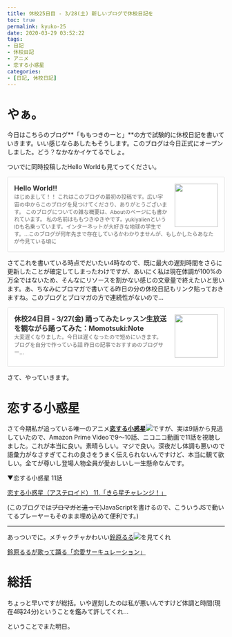 ```yaml
---
title: 休校25日目 - 3/28(土) 新しいブログで休校日記を
toc: true
permalink: kyuko-25
date: 2020-03-29 03:52:22
tags:
- 日記
- 休校日記
- アニメ
- 恋する小惑星
categories:
- [日記, 休校日記]
---
```


# やぁ。

今日はこちらのブログ**「ももつきのーと」**の方で試験的に休校日記を書いていきます。いい感じならあしたもそうします。このブログは今日正式にオープンしました。どう？なかなかイケてるでしょ。

ついでに同時投稿したHello Worldも見てってください。

<div class="blogcardfu" style="width:auto;max-width:9999px;border:1px solid #E0E0E0;border-radius:3px;margin:10px 0;padding:15px;line-height:1.4;text-align:left;background:#FFFFFF;"><a href="https://blog.yukiya.me/2020/03/28/hello-world/" target="_blank" style="display:block;text-decoration:none;"><span class="blogcardfu-image" style="float:right;width:100px;padding:0 0 0 10px;margin:0 0 5px 5px;"><img src="https://images.weserv.nl/?w=100&url=ssl:blog.yukiya.me/images/og_image.png" width="100" style="width:100%;height:auto;max-height:100px;min-width:0;border:0 none;margin:0;"></span><br style="display:none"><span class="blogcardfu-title" style="font-size:112.5%;font-weight:700;color:#333333;margin:0 0 5px 0;">Hello World!!</span><br><span class="blogcardfu-content" style="font-size:87.5%;font-weight:400;color:#666666;">はじめまして！！ これはこのブログの最初の投稿です。広い宇宙の中からこのブログを見つけてくださり、ありがとうございます。 このブログについての雑な概要は、Aboutのページにも書かれています。 私の名前はももつきゆきやです。yukiyalienというIDも名乗っています。インターネットが大好きな地球の学生です。…このブログが何年先まで存在しているかわかりませんが、もしかしたらあなたが今見ている頃に</span><br><span style="clear:both;display:block;overflow:hidden;height:0;">&nbsp;</span></a></div>

さてこれを書いている時点でだいたい4時なので、既に最大の遅刻時間をさらに更新したことが確定してしまったわけですが、あいにく私は現在体調が100%の万全ではないため、そんなにリソースを割かない感じの文章量で終えたいと思います。あ、ちなみにブロマガで書いてる昨日の分の休校日記もリンク貼っておきますね。このブログとブロマガの方で連続性がないので…

<div class="blogcardfu" style="width:auto;max-width:9999px;border:1px solid #E0E0E0;border-radius:3px;margin:10px 0;padding:15px;line-height:1.4;text-align:left;background:#FFFFFF;"><a href="https://ch.nicovideo.jp/yukiyalien/blomaga/ar1881422" target="_blank" style="display:block;text-decoration:none;"><span class="blogcardfu-image" style="float:right;width:100px;padding:0 0 0 10px;margin:0 0 5px 5px;"><img src="https://images.weserv.nl/?w=100&url=ssl:secure-dcdn.cdn.nimg.jp/nicoaccount/usericon/5364/53649713.jpg?1580619708?1583331870" width="100" style="width:100%;height:auto;max-height:100px;min-width:0;border:0 none;margin:0;"></span><br style="display:none"><span class="blogcardfu-title" style="font-size:112.5%;font-weight:700;color:#333333;margin:0 0 5px 0;">休校24日目 - 3/27(金) 踊ってみたレッスン生放送を観ながら踊ってみた：Momotsuki:Note</span><br><span class="blogcardfu-content" style="font-size:87.5%;font-weight:400;color:#666666;"> 大変遅くなりました。今日は遅くなったので短めにいきます。 ブログを自分で作っている話 昨日の記事でおすすめのブログサー...</span><br><span style="clear:both;display:block;overflow:hidden;height:0;">&nbsp;</span></a></div>

さて、やっていきます。



# 恋する小惑星

さて今期私が追っている唯一のアニメ[**恋する小惑星![](https://bmimg.nicovideo.jp/image/ch2639850/251510/fc8c802d3f69c54b8b29fdc0a4cbfe60889b711e.png)**](https://dic.nicovideo.jp/a/恋する小惑星)ですが、実は9話から見逃していたので、Amazon Prime Videoで9～10話、ニコニコ動画で11話を視聴しました。これが本当に良い。素晴らしい。マジで良い。深夜だし体調も悪いので語彙力がなさすぎてこれの良さをうまく伝えられないんですけど、本当に観て欲しい。全てが尊いし登場人物全員が愛おしいし一生懸命なんです。

▼恋する小惑星 11話

<script type="application/javascript" src="https://embed.nicovideo.jp/watch/1584945542/script?w=640&h=360"></script><noscript><a href="https://www.nicovideo.jp/watch/1584945542">恋する小惑星（アステロイド） 11.「きら星チャレンジ！」</a></noscript>

(このブログでは~~ブロマガと違って~~)JavaScriptを書けるので、こういうJSで動いてるプレーヤーもそのまま埋め込めて便利です。)

---

あっついでに。メチャクチャかわいい[鈴原るる![](https://bmimg.nicovideo.jp/image/ch2639850/251510/fc8c802d3f69c54b8b29fdc0a4cbfe60889b711e.png)](https://dic.nicovideo.jp/a/鈴原るる)を見てくれ

<script type="application/javascript" src="https://embed.nicovideo.jp/watch/sm36580256/script?w=640&h=360"></script><noscript><a href="https://www.nicovideo.jp/watch/sm36580256">鈴原るるが歌って踊る「恋愛サーキュレーション」</a></noscript>

# 総括

ちょっと早いですが総括。いや遅刻したのは私が悪いんですけど体調と時間(現在4時24分)ということを鑑みて許してくれ…

ということでまた明日。